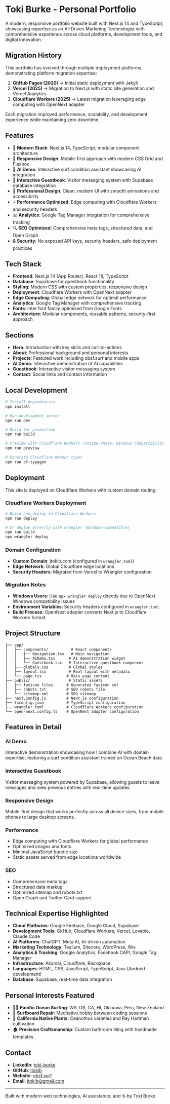 # Toki Burke - Personal Portfolio

A modern, responsive portfolio website built with Next.js 14 and TypeScript, showcasing expertise as an AI-Driven Marketing Technologist with comprehensive experience across cloud platforms, development tools, and digital innovation.

## Migration History

This portfolio has evolved through multiple deployment platforms, demonstrating platform migration expertise:

1. **GitHub Pages (2020)** → Initial static deployment with Jekyll
2. **Vercel (2025)** → Migration to Next.js with static site generation and Vercel Analytics
3. **Cloudflare Workers (2025)** → Latest migration leveraging edge computing with OpenNext adapter

Each migration improved performance, scalability, and development experience while maintaining zero downtime.

## Features

- 🚀 **Modern Stack**: Next.js 14, TypeScript, modular component architecture
- 📱 **Responsive Design**: Mobile-first approach with modern CSS Grid and Flexbox
- 🤖 **AI Demo**: Interactive surf condition assistant showcasing AI integration
- 📝 **Interactive Guestbook**: Visitor messaging system with Supabase database integration
- 🎨 **Professional Design**: Clean, modern UI with smooth animations and accessibility
- ⚡ **Performance Optimized**: Edge computing with Cloudflare Workers and security headers
- 📊 **Analytics**: Google Tag Manager integration for comprehensive tracking
- 🔍 **SEO Optimized**: Comprehensive meta tags, structured data, and Open Graph
- 🔒 **Security**: No exposed API keys, security headers, safe deployment practices

## Tech Stack

- **Frontend**: Next.js 14 (App Router), React 18, TypeScript
- **Database**: Supabase for guestbook functionality
- **Styling**: Modern CSS with custom properties, responsive design
- **Deployment**: Cloudflare Workers with OpenNext adapter
- **Edge Computing**: Global edge network for optimal performance
- **Analytics**: Google Tag Manager with comprehensive tracking
- **Fonts**: Inter font family optimized from Google Fonts
- **Architecture**: Modular components, reusable patterns, security-first approach

## Sections

- **Hero**: Introduction with key skills and call-to-actions
- **About**: Professional background and personal interests
- **Projects**: Featured work including obsf.surf and mobile apps
- **AI Demo**: Interactive demonstration of AI capabilities
- **Guestbook**: Interactive visitor messaging system
- **Contact**: Social links and contact information

## Local Development

```bash
# Install dependencies
npm install

# Run development server
npm run dev

# Build for production
npm run build

# Preview with Cloudflare Workers runtime (Note: Windows compatibility issues)
npm run preview

# Generate Cloudflare Worker types
npm run cf-typegen
```

## Deployment

This site is deployed on Cloudflare Workers with custom domain routing:

### Cloudflare Workers Deployment
```bash
# Build and deploy to Cloudflare Workers
npm run deploy

# Or deploy directly with wrangler (Windows-compatible)
npm run build
npx wrangler deploy
```

### Domain Configuration
- **Custom Domain**: jtokib.com (configured in `wrangler.toml`)
- **Edge Network**: Global Cloudflare edge locations
- **Security Headers**: Migrated from Vercel to Wrangler configuration

### Migration Notes
- **Windows Users**: Use `npx wrangler deploy` directly due to OpenNext Windows compatibility issues
- **Environment Variables**: Security headers configured in `wrangler.toml`
- **Build Process**: OpenNext adapter converts Next.js to Cloudflare Workers format

## Project Structure

```
├── app/
│   ├── components/          # React components
│   │   ├── Navigation.tsx   # Main navigation
│   │   ├── AIDemo.tsx      # AI demonstration widget
│   │   └── Guestbook.tsx   # Interactive guestbook component
│   ├── globals.css         # Global styles
│   ├── layout.tsx          # Root layout with metadata
│   └── page.tsx           # Main page content
├── public/                 # Static assets
│   ├── favicon files      # Generated favicon set
│   ├── robots.txt         # SEO robots file
│   └── sitemap.xml        # SEO sitemap
├── next.config.js         # Next.js configuration
├── tsconfig.json          # TypeScript configuration
├── wrangler.toml          # Cloudflare Workers configuration
└── open-next.config.ts    # OpenNext adapter configuration
```

## Features in Detail

### AI Demo
Interactive demonstration showcasing how I combine AI with domain expertise, featuring a surf condition assistant trained on Ocean Beach data.

### Interactive Guestbook
Visitor messaging system powered by Supabase, allowing guests to leave messages and view previous entries with real-time updates.

### Responsive Design
Mobile-first design that works perfectly across all device sizes, from mobile phones to large desktop screens.

### Performance
- Edge computing with Cloudflare Workers for global performance
- Optimized images and fonts
- Minimal JavaScript bundle size
- Static assets served from edge locations worldwide

### SEO
- Comprehensive meta tags
- Structured data markup
- Optimized sitemap and robots.txt
- Open Graph and Twitter Card support

## Technical Expertise Highlighted

- **Cloud Platforms**: Google Firebase, Google Cloud, Supabase
- **Development Tools**: GitHub, Cloudflare Workers, Vercel, Lovable, Claude Code
- **AI Platforms**: ChatGPT, Meta AI, AI-driven automation
- **Marketing Technology**: Tealium, Sitecore, WordPress, Wix
- **Analytics & Tracking**: Google Analytics, Facebook CAPI, Google Tag Manager
- **Infrastructure**: Akamai, Cloudflare, Rackspace
- **Languages**: HTML, CSS, JavaScript, TypeScript, Java (Android development)
- **Database**: Supabase, real-time data integration

## Personal Interests Featured

- 🏄‍♂️ **Pacific Ocean Surfing**: WA, OR, CA, HI, Okinawa, Peru, New Zealand
- 🔧 **Surfboard Repair**: Meditative hobby between coding sessions
- 🌿 **California Native Plants**: Ceanothus varieties and Ray Hartman cultivation
- 🏠 **Precision Craftsmanship**: Custom bathroom tiling with handmade templates

## Contact

- **LinkedIn**: [toki-burke](https://www.linkedin.com/in/toki-burke)
- **GitHub**: [jtokib](https://github.com/jtokib)
- **Website**: [obsf.surf](https://obsf.surf)
- **Email**: jtokib@gmail.com

---

Built with modern web technologies, AI assistance, and ☕ by Toki Burke
